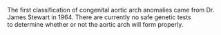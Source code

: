 The first classification of congenital aortic arch anomalies came from Dr. James Stewart in 1964. There are currently no safe genetic tests to determine whether or not the aortic arch will form properly.